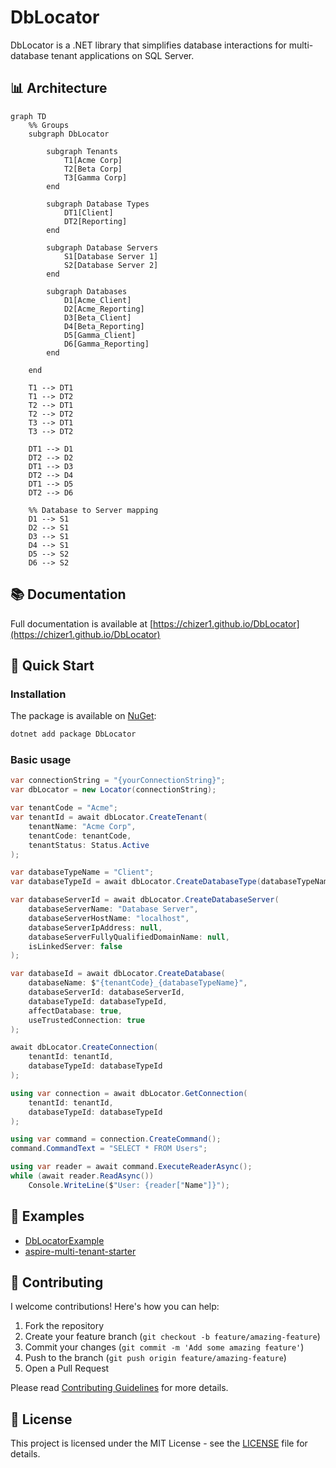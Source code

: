 # DbLocator

DbLocator is a .NET library that simplifies database interactions for multi-database tenant applications on SQL Server.

## 📊 Architecture

```mermaid
graph TD
    %% Groups
    subgraph DbLocator

        subgraph Tenants
            T1[Acme Corp]
            T2[Beta Corp]
            T3[Gamma Corp]
        end

        subgraph Database Types
            DT1[Client]
            DT2[Reporting]
        end

        subgraph Database Servers
            S1[Database Server 1]
            S2[Database Server 2]
        end

        subgraph Databases
            D1[Acme_Client]
            D2[Acme_Reporting]
            D3[Beta_Client]
            D4[Beta_Reporting]
            D5[Gamma_Client]
            D6[Gamma_Reporting]
        end

    end

    T1 --> DT1
    T1 --> DT2
    T2 --> DT1
    T2 --> DT2
    T3 --> DT1
    T3 --> DT2

    DT1 --> D1
    DT2 --> D2
    DT1 --> D3
    DT2 --> D4
    DT1 --> D5
    DT2 --> D6

    %% Database to Server mapping
    D1 --> S1
    D2 --> S1
    D3 --> S1
    D4 --> S1
    D5 --> S2
    D6 --> S2
```

## 📚 Documentation

Full documentation is available at [https://chizer1.github.io/DbLocator](https://chizer1.github.io/DbLocator)

## 🚀 Quick Start

### Installation

The package is available on [NuGet](https://www.nuget.org/packages/DbLocator):

```bash
dotnet add package DbLocator
```

### Basic usage

```csharp
var connectionString = "{yourConnectionString}";
var dbLocator = new Locator(connectionString);

var tenantCode = "Acme";
var tenantId = await dbLocator.CreateTenant(
    tenantName: "Acme Corp",
    tenantCode: tenantCode,
    tenantStatus: Status.Active
);

var databaseTypeName = "Client";
var databaseTypeId = await dbLocator.CreateDatabaseType(databaseTypeName: databaseTypeName);

var databaseServerId = await dbLocator.CreateDatabaseServer(
    databaseServerName: "Database Server",
    databaseServerHostName: "localhost",
    databaseServerIpAddress: null,
    databaseServerFullyQualifiedDomainName: null,
    isLinkedServer: false
);

var databaseId = await dbLocator.CreateDatabase(
    databaseName: $"{tenantCode}_{databaseTypeName}",
    databaseServerId: databaseServerId,
    databaseTypeId: databaseTypeId,
    affectDatabase: true,
    useTrustedConnection: true
);

await dbLocator.CreateConnection(
    tenantId: tenantId,
    databaseTypeId: databaseTypeId
);

using var connection = await dbLocator.GetConnection(
    tenantId: tenantId,
    databaseTypeId: databaseTypeId
);

using var command = connection.CreateCommand();
command.CommandText = "SELECT * FROM Users";

using var reader = await command.ExecuteReaderAsync();
while (await reader.ReadAsync())
    Console.WriteLine($"User: {reader["Name"]}");
```

## 📖 Examples

- [DbLocatorExample](https://github.com/chizer1/DbLocatorExample)
- [aspire-multi-tenant-starter](https://github.com/chizer1/aspire-multi-tenant-starter)

## 🤝 Contributing

I welcome contributions! Here's how you can help:

1. Fork the repository
2. Create your feature branch (`git checkout -b feature/amazing-feature`)
3. Commit your changes (`git commit -m 'Add some amazing feature'`)
4. Push to the branch (`git push origin feature/amazing-feature`)
5. Open a Pull Request

Please read [Contributing Guidelines](CONTRIBUTING.md) for more details.

## 📝 License

This project is licensed under the MIT License - see the [LICENSE](LICENSE) file for details.

